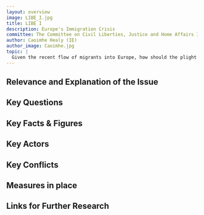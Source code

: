 ```yaml
---
layout: overview
image: LIBE_I.jpg
title: LIBE I
description: Europe's Immigration Crisis
committee: The Committee on Civil Liberties, Justice and Home Affairs I (LIBE I)
author: Caoimhe Healy (IE)
author_image: Caoimhe.jpg
topic: |
  Given the recent flow of migrants into Europe, how should the plight of all kinds of migrants be balanced against increasing public concern about the impact of further immigration?
---
```


## Relevance and Explanation of the Issue


## Key Questions


## Key Facts & Figures


## Key Actors


## Key Conflicts


## Measures in place


## Links for Further Research
